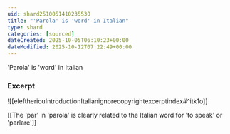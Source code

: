 ```yaml
---
uid: shard2510051410235530
title: "'Parola' is 'word' in Italian"
type: shard
categories: [sourced]
dateCreated: 2025-10-05T06:10:23+00:00
dateModified: 2025-10-12T07:22:49+00:00
---
```

'Parola' is 'word' in Italian

### Excerpt
![[eleftheriouIntroductionItalianignorecopyrightexcerptindex#^itk1o]] 

[[The 'par' in 'parola' is clearly related to the Italian word for 'to speak' or 'parlare']]
